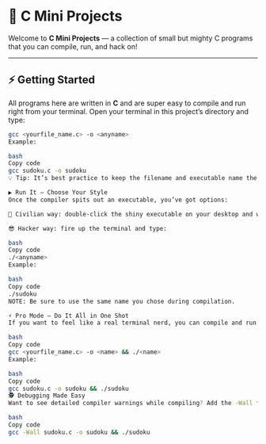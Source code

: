 # 🎯 C Mini Projects
Welcome to **C Mini Projects** — a collection of small but mighty C programs that you can compile, run, and hack on!  

---

## ⚡ Getting Started
All programs here are written in **C** and are super easy to compile and run right from your terminal. Open your terminal in this project’s directory and type:

```bash
gcc <yourfile_name.c> -o <anyname>
Example:

bash
Copy code
gcc sudoku.c -o sudoku
💡 Tip: It’s best practice to keep the filename and executable name the same to avoid confusion.

▶️ Run It — Choose Your Style
Once the compiler spits out an executable, you’ve got options:

🧑 Civilian way: double-click the shiny executable on your desktop and watch it go.

😎 Hacker way: fire up the terminal and type:

bash
Copy code
./<anyname>
Example:

bash
Copy code
./sudoku
NOTE: Be sure to use the same name you chose during compilation.

⚡ Pro Mode — Do It All in One Shot
If you want to feel like a real terminal nerd, you can compile and run in a single command:

bash
Copy code
gcc <yourfile_name.c> -o <name> && ./<name>
Example:

bash
Copy code
gcc sudoku.c -o sudoku && ./sudoku
🕵️ Debugging Made Easy
Want to see detailed compiler warnings while compiling? Add the -Wall flag:

bash
Copy code
gcc -Wall sudoku.c -o sudoku && ./sudoku
